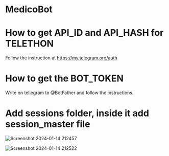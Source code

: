 # MedicoBot

# How to get API_ID and API_HASH for TELETHON
  Follow the instruction at https://my.telegram.org/auth

  
# How to get the BOT_TOKEN
  Write on tellegram to @BotFather and follow the instructions.

# Add sessions folder, inside it add session_master file

![Screenshot 2024-01-14 212457](https://github.com/vermatic2010/MedicoBot/assets/127281006/bf91116f-800d-4891-b2b1-b92e8dc078c1)



![Screenshot 2024-01-14 212522](https://github.com/vermatic2010/MedicoBot/assets/127281006/68d915c9-f5e7-4c0e-bfbc-72c104a69ba3)
